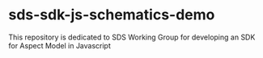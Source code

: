 # sds-sdk-js-schematics-demo
This repository is dedicated to SDS Working Group for developing an SDK for Aspect Model in Javascript
